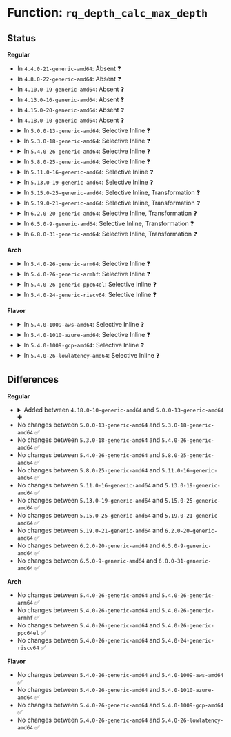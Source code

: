 # Function: <code>rq_depth_calc_max_depth</code>

## Status
<b>Regular</b>
<ul>
<li>
In <code>4.4.0-21-generic-amd64</code>: Absent ❓
</li>
<li>
In <code>4.8.0-22-generic-amd64</code>: Absent ❓
</li>
<li>
In <code>4.10.0-19-generic-amd64</code>: Absent ❓
</li>
<li>
In <code>4.13.0-16-generic-amd64</code>: Absent ❓
</li>
<li>
In <code>4.15.0-20-generic-amd64</code>: Absent ❓
</li>
<li>
In <code>4.18.0-10-generic-amd64</code>: Absent ❓
</li>
<li>
<details>
<summary>In <code>5.0.0-13-generic-amd64</code>: Selective Inline ❓</summary>

```c
bool rq_depth_calc_max_depth(struct rq_depth * rqd)
```

```json
{
  "name": "rq_depth_calc_max_depth",
  "collision_type": "Unique Global",
  "inline_type": "Selective",
  "funcs": [
    {
      "addr": 18446744071583816112,
      "name": "rq_depth_calc_max_depth",
      "external": true,
      "loc": "block/blk-rq-qos.c:96",
      "file": "block/blk-rq-qos.c",
      "inline": "not declared, inlined",
      "caller_inline": [],
      "caller_func": [
        "block/blk-rq-qos.c:rq_depth_scale_down",
        "block/blk-rq-qos.c:rq_depth_scale_up",
        "block/blk-wbt.c:__wbt_update_limits"
      ]
    }
  ],
  "symbols": [
    {
      "addr": 18446744071583816112,
      "name": "rq_depth_calc_max_depth",
      "section": ".text",
      "bind": "STB_GLOBAL",
      "size": 123
    }
  ]
}
```
</details>
</li>
<li>
<details>
<summary>In <code>5.3.0-18-generic-amd64</code>: Selective Inline ❓</summary>

```c
bool rq_depth_calc_max_depth(struct rq_depth * rqd)
```

```json
{
  "name": "rq_depth_calc_max_depth",
  "collision_type": "Unique Global",
  "inline_type": "Selective",
  "funcs": [
    {
      "addr": 18446744071584006208,
      "name": "rq_depth_calc_max_depth",
      "external": true,
      "loc": "block/blk-rq-qos.c:98",
      "file": "block/blk-rq-qos.c",
      "inline": "not declared, inlined",
      "caller_inline": [],
      "caller_func": [
        "block/blk-rq-qos.c:rq_depth_scale_down",
        "block/blk-rq-qos.c:rq_depth_scale_up",
        "block/blk-wbt.c:__wbt_update_limits"
      ]
    }
  ],
  "symbols": [
    {
      "addr": 18446744071584006208,
      "name": "rq_depth_calc_max_depth",
      "section": ".text",
      "bind": "STB_GLOBAL",
      "size": 135
    }
  ]
}
```
</details>
</li>
<li>
<details>
<summary>In <code>5.4.0-26-generic-amd64</code>: Selective Inline ❓</summary>

```c
bool rq_depth_calc_max_depth(struct rq_depth * rqd)
```

```json
{
  "name": "rq_depth_calc_max_depth",
  "collision_type": "Unique Global",
  "inline_type": "Selective",
  "funcs": [
    {
      "addr": 18446744071584109696,
      "name": "rq_depth_calc_max_depth",
      "external": true,
      "loc": "block/blk-rq-qos.c:116",
      "file": "block/blk-rq-qos.c",
      "inline": "not declared, inlined",
      "caller_inline": [],
      "caller_func": [
        "block/blk-rq-qos.c:rq_depth_scale_down",
        "block/blk-rq-qos.c:rq_depth_scale_up",
        "block/blk-wbt.c:__wbt_update_limits"
      ]
    }
  ],
  "symbols": [
    {
      "addr": 18446744071584109696,
      "name": "rq_depth_calc_max_depth",
      "section": ".text",
      "bind": "STB_GLOBAL",
      "size": 135
    }
  ]
}
```
</details>
</li>
<li>
<details>
<summary>In <code>5.8.0-25-generic-amd64</code>: Selective Inline ❓</summary>

```c
bool rq_depth_calc_max_depth(struct rq_depth * rqd)
```

```json
{
  "name": "rq_depth_calc_max_depth",
  "collision_type": "Unique Global",
  "inline_type": "Selective",
  "funcs": [
    {
      "addr": 18446744071584505514,
      "name": "rq_depth_calc_max_depth",
      "external": true,
      "loc": "block/blk-rq-qos.c:116",
      "file": "block/blk-rq-qos.c",
      "inline": "not declared, inlined",
      "caller_inline": [
        "block/blk-rq-qos.c:rq_depth_scale_down",
        "block/blk-rq-qos.c:rq_depth_scale_up"
      ],
      "caller_func": [
        "block/blk-wbt.c:wbt_update_limits"
      ]
    }
  ],
  "symbols": [
    {
      "addr": 18446744071584505168,
      "name": "rq_depth_calc_max_depth",
      "section": ".text",
      "bind": "STB_GLOBAL",
      "size": 135
    }
  ]
}
```
</details>
</li>
<li>
<details>
<summary>In <code>5.11.0-16-generic-amd64</code>: Selective Inline ❓</summary>

```c
bool rq_depth_calc_max_depth(struct rq_depth * rqd)
```

```json
{
  "name": "rq_depth_calc_max_depth",
  "collision_type": "Unique Global",
  "inline_type": "Selective",
  "funcs": [
    {
      "addr": 18446744071584615978,
      "name": "rq_depth_calc_max_depth",
      "external": true,
      "loc": "block/blk-rq-qos.c:116",
      "file": "block/blk-rq-qos.c",
      "inline": "not declared, inlined",
      "caller_inline": [
        "block/blk-rq-qos.c:rq_depth_scale_down",
        "block/blk-rq-qos.c:rq_depth_scale_up"
      ],
      "caller_func": [
        "block/blk-wbt.c:wbt_queue_depth_changed",
        "block/blk-wbt.c:wbt_set_min_lat"
      ]
    }
  ],
  "symbols": [
    {
      "addr": 18446744071584615632,
      "name": "rq_depth_calc_max_depth",
      "section": ".text",
      "bind": "STB_GLOBAL",
      "size": 135
    }
  ]
}
```
</details>
</li>
<li>
<details>
<summary>In <code>5.13.0-19-generic-amd64</code>: Selective Inline ❓</summary>

```c
bool rq_depth_calc_max_depth(struct rq_depth * rqd)
```

```json
{
  "name": "rq_depth_calc_max_depth",
  "collision_type": "Unique Global",
  "inline_type": "Selective",
  "funcs": [
    {
      "addr": 18446744071584647565,
      "name": "rq_depth_calc_max_depth",
      "external": true,
      "loc": "block/blk-rq-qos.c:116",
      "file": "block/blk-rq-qos.c",
      "inline": "not declared, inlined",
      "caller_inline": [
        "block/blk-rq-qos.c:rq_depth_scale_down",
        "block/blk-rq-qos.c:rq_depth_scale_up"
      ],
      "caller_func": [
        "block/blk-wbt.c:wbt_queue_depth_changed",
        "block/blk-wbt.c:wbt_set_min_lat"
      ]
    }
  ],
  "symbols": [
    {
      "addr": 18446744071584647232,
      "name": "rq_depth_calc_max_depth",
      "section": ".text",
      "bind": "STB_GLOBAL",
      "size": 113
    }
  ]
}
```
</details>
</li>
<li>
<details>
<summary>In <code>5.15.0-25-generic-amd64</code>: Selective Inline, Transformation ❓</summary>

```c
bool rq_depth_calc_max_depth(struct rq_depth * rqd)
```

```json
{
  "name": "rq_depth_calc_max_depth",
  "collision_type": "Unique Global",
  "inline_type": "Selective",
  "funcs": [
    {
      "addr": 18446744071585064579,
      "name": "rq_depth_calc_max_depth",
      "external": true,
      "loc": "block/blk-rq-qos.c:116",
      "file": "block/blk-rq-qos.c",
      "inline": "not declared, inlined",
      "caller_inline": [
        "block/blk-rq-qos.c:rq_depth_scale_down",
        "block/blk-rq-qos.c:rq_depth_scale_up"
      ],
      "caller_func": [
        "block/blk-wbt.c:wbt_queue_depth_changed",
        "block/blk-wbt.c:wbt_set_min_lat"
      ]
    }
  ],
  "symbols": [
    {
      "addr": 18446744071592319710,
      "name": "rq_depth_calc_max_depth.cold",
      "section": ".text",
      "bind": "STB_LOCAL",
      "size": 31
    },
    {
      "addr": 18446744071585064160,
      "name": "rq_depth_calc_max_depth",
      "section": ".text",
      "bind": "STB_GLOBAL",
      "size": 161
    }
  ]
}
```
</details>
</li>
<li>
<details>
<summary>In <code>5.19.0-21-generic-amd64</code>: Selective Inline, Transformation ❓</summary>

```c
bool rq_depth_calc_max_depth(struct rq_depth * rqd)
```

```json
{
  "name": "rq_depth_calc_max_depth",
  "collision_type": "Unique Global",
  "inline_type": "Selective",
  "funcs": [
    {
      "addr": 18446744071585787701,
      "name": "rq_depth_calc_max_depth",
      "external": true,
      "loc": "block/blk-rq-qos.c:116",
      "file": "block/blk-rq-qos.c",
      "inline": "not declared, inlined",
      "caller_inline": [
        "block/blk-rq-qos.c:rq_depth_scale_down",
        "block/blk-rq-qos.c:rq_depth_scale_up"
      ],
      "caller_func": [
        "block/blk-wbt.c:wbt_queue_depth_changed",
        "block/blk-wbt.c:wbt_set_min_lat"
      ]
    }
  ],
  "symbols": [
    {
      "addr": 18446744071594104176,
      "name": "rq_depth_calc_max_depth.cold",
      "section": ".text",
      "bind": "STB_LOCAL",
      "size": 34
    },
    {
      "addr": 18446744071585787216,
      "name": "rq_depth_calc_max_depth",
      "section": ".text",
      "bind": "STB_GLOBAL",
      "size": 200
    }
  ]
}
```
</details>
</li>
<li>
<details>
<summary>In <code>6.2.0-20-generic-amd64</code>: Selective Inline, Transformation ❓</summary>

```c
bool rq_depth_calc_max_depth(struct rq_depth * rqd)
```

```json
{
  "name": "rq_depth_calc_max_depth",
  "collision_type": "Unique Global",
  "inline_type": "Selective",
  "funcs": [
    {
      "addr": 18446744071586568165,
      "name": "rq_depth_calc_max_depth",
      "external": true,
      "loc": "block/blk-rq-qos.c:110",
      "file": "block/blk-rq-qos.c",
      "inline": "not declared, inlined",
      "caller_inline": [
        "block/blk-rq-qos.c:rq_depth_scale_down",
        "block/blk-rq-qos.c:rq_depth_scale_up"
      ],
      "caller_func": [
        "block/blk-wbt.c:wbt_queue_depth_changed",
        "block/blk-wbt.c:wbt_set_min_lat"
      ]
    }
  ],
  "symbols": [
    {
      "addr": 18446744071596108687,
      "name": "rq_depth_calc_max_depth.cold",
      "section": ".text",
      "bind": "STB_LOCAL",
      "size": 34
    },
    {
      "addr": 18446744071586567648,
      "name": "rq_depth_calc_max_depth",
      "section": ".text",
      "bind": "STB_GLOBAL",
      "size": 200
    }
  ]
}
```
</details>
</li>
<li>
<details>
<summary>In <code>6.5.0-9-generic-amd64</code>: Selective Inline, Transformation ❓</summary>

```c
bool rq_depth_calc_max_depth(struct rq_depth * rqd)
```

```json
{
  "name": "rq_depth_calc_max_depth",
  "collision_type": "Unique Global",
  "inline_type": "Selective",
  "funcs": [
    {
      "addr": 18446744071586825545,
      "name": "rq_depth_calc_max_depth",
      "external": true,
      "loc": "block/blk-rq-qos.c:110",
      "file": "block/blk-rq-qos.c",
      "inline": "not declared, inlined",
      "caller_inline": [
        "block/blk-rq-qos.c:rq_depth_scale_down",
        "block/blk-rq-qos.c:rq_depth_scale_up"
      ],
      "caller_func": [
        "block/blk-wbt.c:wbt_update_limits"
      ]
    }
  ],
  "symbols": [
    {
      "addr": 18446744071596632493,
      "name": "rq_depth_calc_max_depth.cold",
      "section": ".text",
      "bind": "STB_LOCAL",
      "size": 34
    },
    {
      "addr": 18446744071586825024,
      "name": "rq_depth_calc_max_depth",
      "section": ".text",
      "bind": "STB_GLOBAL",
      "size": 204
    }
  ]
}
```
</details>
</li>
<li>
<details>
<summary>In <code>6.8.0-31-generic-amd64</code>: Selective Inline, Transformation ❓</summary>

```c
bool rq_depth_calc_max_depth(struct rq_depth * rqd)
```

```json
{
  "name": "rq_depth_calc_max_depth",
  "collision_type": "Unique Global",
  "inline_type": "Selective",
  "funcs": [
    {
      "addr": 18446744071587102633,
      "name": "rq_depth_calc_max_depth",
      "external": true,
      "loc": "block/blk-rq-qos.c:110",
      "file": "block/blk-rq-qos.c",
      "inline": "not declared, inlined",
      "caller_inline": [
        "block/blk-rq-qos.c:rq_depth_scale_down",
        "block/blk-rq-qos.c:rq_depth_scale_up"
      ],
      "caller_func": [
        "block/blk-wbt.c:wbt_update_limits"
      ]
    }
  ],
  "symbols": [
    {
      "addr": 18446744071597538811,
      "name": "rq_depth_calc_max_depth.cold",
      "section": ".text",
      "bind": "STB_LOCAL",
      "size": 34
    },
    {
      "addr": 18446744071587102112,
      "name": "rq_depth_calc_max_depth",
      "section": ".text",
      "bind": "STB_GLOBAL",
      "size": 204
    }
  ]
}
```
</details>
</li>
</ul>
<b>Arch</b>
<ul>
<li>
<details>
<summary>In <code>5.4.0-26-generic-arm64</code>: Selective Inline ❓</summary>

```c
bool rq_depth_calc_max_depth(struct rq_depth * rqd)
```

```json
{
  "name": "rq_depth_calc_max_depth",
  "collision_type": "Unique Global",
  "inline_type": "Selective",
  "funcs": [
    {
      "addr": 18446603336495953240,
      "name": "rq_depth_calc_max_depth",
      "external": true,
      "loc": "block/blk-rq-qos.c:116",
      "file": "block/blk-rq-qos.c",
      "inline": "not declared, inlined",
      "caller_inline": [],
      "caller_func": [
        "block/blk-rq-qos.c:rq_depth_scale_down",
        "block/blk-rq-qos.c:rq_depth_scale_up",
        "block/blk-wbt.c:__wbt_update_limits"
      ]
    }
  ],
  "symbols": [
    {
      "addr": 18446603336495953240,
      "name": "rq_depth_calc_max_depth",
      "section": ".text",
      "bind": "STB_GLOBAL",
      "size": 208
    }
  ]
}
```
</details>
</li>
<li>
<details>
<summary>In <code>5.4.0-26-generic-armhf</code>: Selective Inline ❓</summary>

```c
bool rq_depth_calc_max_depth(struct rq_depth * rqd)
```

```json
{
  "name": "rq_depth_calc_max_depth",
  "collision_type": "Unique Global",
  "inline_type": "Selective",
  "funcs": [
    {
      "addr": 3229296488,
      "name": "rq_depth_calc_max_depth",
      "external": true,
      "loc": "block/blk-rq-qos.c:116",
      "file": "block/blk-rq-qos.c",
      "inline": "not declared, inlined",
      "caller_inline": [],
      "caller_func": [
        "block/blk-rq-qos.c:rq_depth_scale_down",
        "block/blk-rq-qos.c:rq_depth_scale_up",
        "block/blk-wbt.c:__wbt_update_limits"
      ]
    }
  ],
  "symbols": [
    {
      "addr": 3229296488,
      "name": "rq_depth_calc_max_depth",
      "section": ".text",
      "bind": "STB_GLOBAL",
      "size": 172
    }
  ]
}
```
</details>
</li>
<li>
<details>
<summary>In <code>5.4.0-26-generic-ppc64el</code>: Selective Inline ❓</summary>

```c
bool rq_depth_calc_max_depth(struct rq_depth * rqd)
```

```json
{
  "name": "rq_depth_calc_max_depth",
  "collision_type": "Unique Global",
  "inline_type": "Selective",
  "funcs": [
    {
      "addr": 13835058055290175696,
      "name": "rq_depth_calc_max_depth",
      "external": true,
      "loc": "block/blk-rq-qos.c:116",
      "file": "block/blk-rq-qos.c",
      "inline": "not declared, inlined",
      "caller_inline": [],
      "caller_func": [
        "block/blk-rq-qos.c:rq_depth_scale_down",
        "block/blk-rq-qos.c:rq_depth_scale_down",
        "block/blk-rq-qos.c:rq_depth_scale_up",
        "block/blk-wbt.c:__wbt_update_limits"
      ]
    }
  ],
  "symbols": [
    {
      "addr": 13835058055290175696,
      "name": "rq_depth_calc_max_depth",
      "section": ".text",
      "bind": "STB_GLOBAL",
      "size": 256
    }
  ]
}
```
</details>
</li>
<li>
<details>
<summary>In <code>5.4.0-24-generic-riscv64</code>: Selective Inline ❓</summary>

```c
bool rq_depth_calc_max_depth(struct rq_depth * rqd)
```

```json
{
  "name": "rq_depth_calc_max_depth",
  "collision_type": "Unique Global",
  "inline_type": "Selective",
  "funcs": [
    {
      "addr": 18446743936275063142,
      "name": "rq_depth_calc_max_depth",
      "external": true,
      "loc": "block/blk-rq-qos.c:116",
      "file": "block/blk-rq-qos.c",
      "inline": "not declared, inlined",
      "caller_inline": [],
      "caller_func": [
        "block/blk-rq-qos.c:rq_depth_scale_down",
        "block/blk-rq-qos.c:rq_depth_scale_up",
        "block/blk-wbt.c:__wbt_update_limits"
      ]
    }
  ],
  "symbols": [
    {
      "addr": 18446743936275063142,
      "name": "rq_depth_calc_max_depth",
      "section": ".text",
      "bind": "STB_GLOBAL",
      "size": 170
    }
  ]
}
```
</details>
</li>
</ul>
<b>Flavor</b>
<ul>
<li>
<details>
<summary>In <code>5.4.0-1009-aws-amd64</code>: Selective Inline ❓</summary>

```c
bool rq_depth_calc_max_depth(struct rq_depth * rqd)
```

```json
{
  "name": "rq_depth_calc_max_depth",
  "collision_type": "Unique Global",
  "inline_type": "Selective",
  "funcs": [
    {
      "addr": 18446744071584078432,
      "name": "rq_depth_calc_max_depth",
      "external": true,
      "loc": "block/blk-rq-qos.c:116",
      "file": "block/blk-rq-qos.c",
      "inline": "not declared, inlined",
      "caller_inline": [],
      "caller_func": [
        "block/blk-rq-qos.c:rq_depth_scale_down",
        "block/blk-rq-qos.c:rq_depth_scale_up",
        "block/blk-wbt.c:__wbt_update_limits"
      ]
    }
  ],
  "symbols": [
    {
      "addr": 18446744071584078432,
      "name": "rq_depth_calc_max_depth",
      "section": ".text",
      "bind": "STB_GLOBAL",
      "size": 135
    }
  ]
}
```
</details>
</li>
<li>
<details>
<summary>In <code>5.4.0-1010-azure-amd64</code>: Selective Inline ❓</summary>

```c
bool rq_depth_calc_max_depth(struct rq_depth * rqd)
```

```json
{
  "name": "rq_depth_calc_max_depth",
  "collision_type": "Unique Global",
  "inline_type": "Selective",
  "funcs": [
    {
      "addr": 18446744071584014192,
      "name": "rq_depth_calc_max_depth",
      "external": true,
      "loc": "block/blk-rq-qos.c:116",
      "file": "block/blk-rq-qos.c",
      "inline": "not declared, inlined",
      "caller_inline": [],
      "caller_func": [
        "block/blk-rq-qos.c:rq_depth_scale_down",
        "block/blk-rq-qos.c:rq_depth_scale_up",
        "block/blk-wbt.c:__wbt_update_limits"
      ]
    }
  ],
  "symbols": [
    {
      "addr": 18446744071584014192,
      "name": "rq_depth_calc_max_depth",
      "section": ".text",
      "bind": "STB_GLOBAL",
      "size": 135
    }
  ]
}
```
</details>
</li>
<li>
<details>
<summary>In <code>5.4.0-1009-gcp-amd64</code>: Selective Inline ❓</summary>

```c
bool rq_depth_calc_max_depth(struct rq_depth * rqd)
```

```json
{
  "name": "rq_depth_calc_max_depth",
  "collision_type": "Unique Global",
  "inline_type": "Selective",
  "funcs": [
    {
      "addr": 18446744071584062192,
      "name": "rq_depth_calc_max_depth",
      "external": true,
      "loc": "block/blk-rq-qos.c:116",
      "file": "block/blk-rq-qos.c",
      "inline": "not declared, inlined",
      "caller_inline": [],
      "caller_func": [
        "block/blk-rq-qos.c:rq_depth_scale_down",
        "block/blk-rq-qos.c:rq_depth_scale_up",
        "block/blk-wbt.c:__wbt_update_limits"
      ]
    }
  ],
  "symbols": [
    {
      "addr": 18446744071584062192,
      "name": "rq_depth_calc_max_depth",
      "section": ".text",
      "bind": "STB_GLOBAL",
      "size": 135
    }
  ]
}
```
</details>
</li>
<li>
<details>
<summary>In <code>5.4.0-26-lowlatency-amd64</code>: Selective Inline ❓</summary>

```c
bool rq_depth_calc_max_depth(struct rq_depth * rqd)
```

```json
{
  "name": "rq_depth_calc_max_depth",
  "collision_type": "Unique Global",
  "inline_type": "Selective",
  "funcs": [
    {
      "addr": 18446744071584164688,
      "name": "rq_depth_calc_max_depth",
      "external": true,
      "loc": "block/blk-rq-qos.c:116",
      "file": "block/blk-rq-qos.c",
      "inline": "not declared, inlined",
      "caller_inline": [],
      "caller_func": [
        "block/blk-rq-qos.c:rq_depth_scale_down",
        "block/blk-rq-qos.c:rq_depth_scale_up",
        "block/blk-wbt.c:__wbt_update_limits"
      ]
    }
  ],
  "symbols": [
    {
      "addr": 18446744071584164688,
      "name": "rq_depth_calc_max_depth",
      "section": ".text",
      "bind": "STB_GLOBAL",
      "size": 135
    }
  ]
}
```
</details>
</li>
</ul>

## Differences
<b>Regular</b>
<ul>
<li>
<details>
<summary>Added between <code>4.18.0-10-generic-amd64</code> and <code>5.0.0-13-generic-amd64</code> ➕</summary>

```c
bool rq_depth_calc_max_depth(struct rq_depth * rqd)
```
</details>
</li>
<li>
No changes between <code>5.0.0-13-generic-amd64</code> and <code>5.3.0-18-generic-amd64</code> ✅
</li>
<li>
No changes between <code>5.3.0-18-generic-amd64</code> and <code>5.4.0-26-generic-amd64</code> ✅
</li>
<li>
No changes between <code>5.4.0-26-generic-amd64</code> and <code>5.8.0-25-generic-amd64</code> ✅
</li>
<li>
No changes between <code>5.8.0-25-generic-amd64</code> and <code>5.11.0-16-generic-amd64</code> ✅
</li>
<li>
No changes between <code>5.11.0-16-generic-amd64</code> and <code>5.13.0-19-generic-amd64</code> ✅
</li>
<li>
No changes between <code>5.13.0-19-generic-amd64</code> and <code>5.15.0-25-generic-amd64</code> ✅
</li>
<li>
No changes between <code>5.15.0-25-generic-amd64</code> and <code>5.19.0-21-generic-amd64</code> ✅
</li>
<li>
No changes between <code>5.19.0-21-generic-amd64</code> and <code>6.2.0-20-generic-amd64</code> ✅
</li>
<li>
No changes between <code>6.2.0-20-generic-amd64</code> and <code>6.5.0-9-generic-amd64</code> ✅
</li>
<li>
No changes between <code>6.5.0-9-generic-amd64</code> and <code>6.8.0-31-generic-amd64</code> ✅
</li>
</ul>
<b>Arch</b>
<ul>
<li>
No changes between <code>5.4.0-26-generic-amd64</code> and <code>5.4.0-26-generic-arm64</code> ✅
</li>
<li>
No changes between <code>5.4.0-26-generic-amd64</code> and <code>5.4.0-26-generic-armhf</code> ✅
</li>
<li>
No changes between <code>5.4.0-26-generic-amd64</code> and <code>5.4.0-26-generic-ppc64el</code> ✅
</li>
<li>
No changes between <code>5.4.0-26-generic-amd64</code> and <code>5.4.0-24-generic-riscv64</code> ✅
</li>
</ul>
<b>Flavor</b>
<ul>
<li>
No changes between <code>5.4.0-26-generic-amd64</code> and <code>5.4.0-1009-aws-amd64</code> ✅
</li>
<li>
No changes between <code>5.4.0-26-generic-amd64</code> and <code>5.4.0-1010-azure-amd64</code> ✅
</li>
<li>
No changes between <code>5.4.0-26-generic-amd64</code> and <code>5.4.0-1009-gcp-amd64</code> ✅
</li>
<li>
No changes between <code>5.4.0-26-generic-amd64</code> and <code>5.4.0-26-lowlatency-amd64</code> ✅
</li>
</ul>
